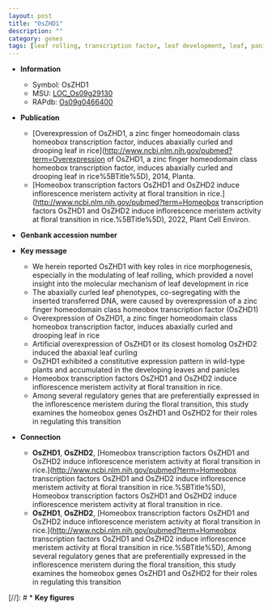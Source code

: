 ```yaml
---
layout: post
title: "OsZHD1"
description: ""
category: genes
tags: [leaf rolling, transcription factor, leaf development, leaf, panicle, floral, meristem, inflorescence, homeobox gene]
---
```


* **Information**  
    + Symbol: OsZHD1  
    + MSU: [LOC_Os09g29130](http://rice.uga.edu/cgi-bin/ORF_infopage.cgi?orf=LOC_Os09g29130)  
    + RAPdb: [Os09g0466400](http://rapdb.dna.affrc.go.jp/viewer/gbrowse_details/irgsp1?name=Os09g0466400)  

* **Publication**  
    + [Overexpression of OsZHD1, a zinc finger homeodomain class homeobox transcription factor, induces abaxially curled and drooping leaf in rice](http://www.ncbi.nlm.nih.gov/pubmed?term=Overexpression of OsZHD1, a zinc finger homeodomain class homeobox transcription factor, induces abaxially curled and drooping leaf in rice%5BTitle%5D), 2014, Planta.
    + [Homeobox transcription factors OsZHD1 and OsZHD2 induce inflorescence meristem activity at floral transition in rice.](http://www.ncbi.nlm.nih.gov/pubmed?term=Homeobox transcription factors OsZHD1 and OsZHD2 induce inflorescence meristem activity at floral transition in rice.%5BTitle%5D), 2022, Plant Cell Environ.

* **Genbank accession number**  

* **Key message**  
    + We herein reported OsZHD1 with key roles in rice morphogenesis, especially in the modulating of leaf rolling, which provided a novel insight into the molecular mechanism of leaf development in rice
    + The abaxially curled leaf phenotypes, co-segregating with the inserted transferred DNA, were caused by overexpression of a zinc finger homeodomain class homeobox transcription factor (OsZHD1)
    + Overexpression of OsZHD1, a zinc finger homeodomain class homeobox transcription factor, induces abaxially curled and drooping leaf in rice
    + Artificial overexpression of OsZHD1 or its closest homolog OsZHD2 induced the abaxial leaf curling
    + OsZHD1 exhibited a constitutive expression pattern in wild-type plants and accumulated in the developing leaves and panicles
    + Homeobox transcription factors OsZHD1 and OsZHD2 induce inflorescence meristem activity at floral transition in rice.
    + Among several regulatory genes that are preferentially expressed in the inflorescence meristem during the floral transition, this study examines the homeobox genes OsZHD1 and OsZHD2 for their roles in regulating this transition

* **Connection**  
    + __OsZHD1__, __OsZHD2__, [Homeobox transcription factors OsZHD1 and OsZHD2 induce inflorescence meristem activity at floral transition in rice.](http://www.ncbi.nlm.nih.gov/pubmed?term=Homeobox transcription factors OsZHD1 and OsZHD2 induce inflorescence meristem activity at floral transition in rice.%5BTitle%5D), Homeobox transcription factors OsZHD1 and OsZHD2 induce inflorescence meristem activity at floral transition in rice.
    + __OsZHD1__, __OsZHD2__, [Homeobox transcription factors OsZHD1 and OsZHD2 induce inflorescence meristem activity at floral transition in rice.](http://www.ncbi.nlm.nih.gov/pubmed?term=Homeobox transcription factors OsZHD1 and OsZHD2 induce inflorescence meristem activity at floral transition in rice.%5BTitle%5D),  Among several regulatory genes that are preferentially expressed in the inflorescence meristem during the floral transition, this study examines the homeobox genes OsZHD1 and OsZHD2 for their roles in regulating this transition

[//]: # * **Key figures**  


